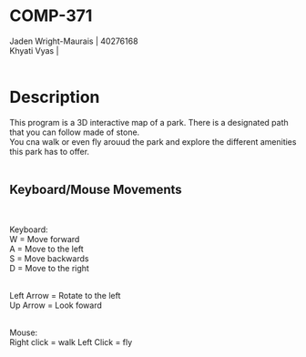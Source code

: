 # COMP-371

Jaden Wright-Maurais | 40276168 <br>
Khyati Vyas | <br><br>

<h1>Description</h1>
This program is a 3D interactive map of a park. There is a designated path that you can follow made of stone.<br>
You cna walk or even fly arouud the park and explore the different amenities this park has to offer.<br><br>

<h2>Keyboard/Mouse Movements</h2><br>

Keyboard: <br>
W = Move forward<br>
A = Move to the left<br>
S = Move backwards<br>
D = Move to the right<br><br>

Left Arrow = Rotate to the left<br>
Up Arrow = Look foward<br><br>

Mouse: <br>
Right click = walk
Left Click = fly





